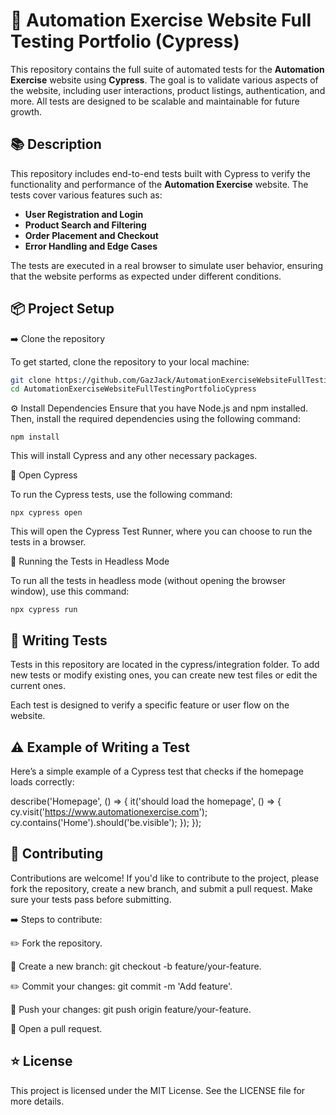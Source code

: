 # :rocket: Automation Exercise Website Full Testing Portfolio (Cypress)

This repository contains the full suite of automated tests for the **Automation Exercise** website using **Cypress**. The goal is to validate various aspects of the website, including user interactions, product listings, authentication, and more. All tests are designed to be scalable and maintainable for future growth.

## :books: Description

This repository includes end-to-end tests built with Cypress to verify the functionality and performance of the **Automation Exercise** website. The tests cover various features such as:

- **User Registration and Login**
- **Product Search and Filtering**
- **Order Placement and Checkout**
- **Error Handling and Edge Cases**
  
The tests are executed in a real browser to simulate user behavior, ensuring that the website performs as expected under different conditions.

## :package: Project Setup

 :arrow_right: Clone the repository

To get started, clone the repository to your local machine:

```bash
git clone https://github.com/GazJack/AutomationExerciseWebsiteFullTestingPortfolioCypress.git
cd AutomationExerciseWebsiteFullTestingPortfolioCypress
```
:gear: Install Dependencies
Ensure that you have Node.js and npm installed. Then, install the required dependencies using the following command:

```
npm install
```

This will install Cypress and any other necessary packages.

:rocket: Open Cypress

To run the Cypress tests, use the following command:

```
npx cypress open
```

This will open the Cypress Test Runner, where you can choose to run the tests in a browser.

:checkered_flag: Running the Tests in Headless Mode

To run all the tests in headless mode (without opening the browser window), use this command:

```
npx cypress run
```

## :memo: Writing Tests
Tests in this repository are located in the cypress/integration folder. To add new tests or modify existing ones, you can create new test files or edit the current ones.

Each test is designed to verify a specific feature or user flow on the website.

## :warning: Example of Writing a Test
Here’s a simple example of a Cypress test that checks if the homepage loads correctly:

describe('Homepage', () => {
  it('should load the homepage', () => {
    cy.visit('https://www.automationexercise.com');
    cy.contains('Home').should('be.visible');
  });
});

## :memo: Contributing
Contributions are welcome! If you'd like to contribute to the project, please fork the repository, create a new branch, and submit a pull request. Make sure your tests pass before submitting.

:arrow_right: Steps to contribute:

✏️ Fork the repository.

:wrench: Create a new branch: git checkout -b feature/your-feature.

:pencil2: Commit your changes: git commit -m 'Add feature'.

:rocket: Push your changes: git push origin feature/your-feature.

📩 Open a pull request.

## :star: License
This project is licensed under the MIT License. See the LICENSE file for more details.

